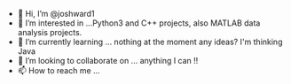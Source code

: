 - 👋 Hi, I’m @joshward1
- 👀 I’m interested in ...Python3 and C++ projects, also MATLAB data analysis projects.
- 🌱 I’m currently learning ... nothing at the moment any ideas? I'm thinking Java
- 💞️ I’m looking to collaborate on ... anything I can !!
- 📫 How to reach me ... 

<!---
joshward1/joshward1 is a ✨ special ✨ repository because its `README.md` (this file) appears on your GitHub profile.
You can click the Preview link to take a look at your changes.
--->
